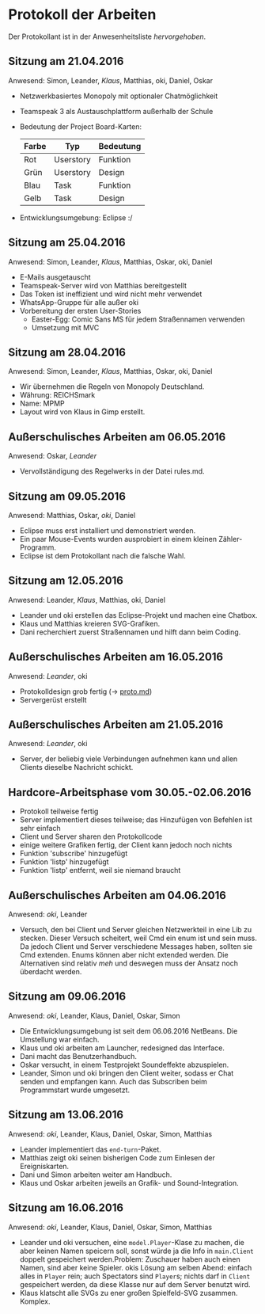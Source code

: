 Protokoll der Arbeiten
======================


Der Protokollant ist in der Anwesenheitsliste *hervorgehoben*.


Sitzung am 21.04.2016
---------------------

Anwesend: Simon, Leander, *Klaus*, Matthias, oki, Daniel, Oskar

 - Netzwerkbasiertes Monopoly mit optionaler Chatmöglichkeit
 - Teamspeak 3 als Austauschplattform außerhalb der Schule
 - Bedeutung der Project Board-Karten:

   Farbe | Typ       | Bedeutung
   ------|-----------|-------
   Rot   | Userstory | Funktion
   Grün  | Userstory | Design
   Blau  | Task      | Funktion
   Gelb  | Task      | Design

 - Entwicklungsumgebung: Eclipse :/
 
Sitzung am 25.04.2016
---------------------

Anwesend: Simon, Leander, *Klaus*, Matthias, Oskar, oki, Daniel

 - E-Mails ausgetauscht
 - Teamspeak-Server wird von Matthias bereitgestellt
 - Das Token ist ineffizient und wird nicht mehr verwendet
 - WhatsApp-Gruppe für alle außer oki
 - Vorbereitung der ersten User-Stories
   * Easter-Egg: Comic Sans MS für jedem Straßennamen verwenden
   * Umsetzung mit MVC

Sitzung am 28.04.2016
---------------------

Anwesend: Simon, Leander, *Klaus*, Matthias, Oskar, oki, Daniel

 - Wir übernehmen die Regeln von Monopoly Deutschland.
 - Währung: REICHSmark
 - Name: MPMP
 - Layout wird von Klaus in Gimp erstellt.

Außerschulisches Arbeiten am 06.05.2016
---------------------------------------

Anwesend: Oskar, *Leander*

 - Vervollständigung des Regelwerks in der Datei rules.md.

Sitzung am 09.05.2016
---------------------

Anwesend: Matthias, Oskar, *oki*, Daniel

 - Eclipse muss erst installiert und demonstriert werden.
 - Ein paar Mouse-Events wurden ausprobiert in einem kleinen Zähler-Programm.
 - Eclipse ist dem Protokollant nach die falsche Wahl.

Sitzung am 12.05.2016
---------------------

Anwesend: Leander, *Klaus*, Matthias, oki, Daniel

 - Leander und oki erstellen das Eclipse-Projekt und machen eine Chatbox.
 - Klaus und Matthias kreieren SVG-Grafiken.
 - Dani recherchiert zuerst Straßennamen und hilft dann beim Coding.
 
Außerschulisches Arbeiten am 16.05.2016
---------------------------------------

Anwesend: *Leander*, oki

 - Protokolldesign grob fertig (→ [proto.md](proto.md))
 - Servergerüst erstellt
 
Außerschulisches Arbeiten am 21.05.2016
---------------------------------------

Anwesend: *Leander*, oki

 - Server, der beliebig viele Verbindungen aufnehmen kann und allen Clients dieselbe Nachricht schickt.

Hardcore-Arbeitsphase vom 30.05.-02.06.2016
-------------------------------------------

 - Protokoll teilweise fertig
 - Server implementiert dieses teilweise; das Hinzufügen von Befehlen ist sehr einfach
 - Client und Server sharen den Protokollcode
 - einige weitere Grafiken fertig, der Client kann jedoch noch nichts
 - Funktion 'subscribe' hinzugefügt
 - Funktion 'listp' hinzugefügt
 - Funktion 'listp' entfernt, weil sie niemand braucht

Außerschulisches Arbeiten am 04.06.2016
---------------------------------------

Anwesend: *oki*, Leander

 - Versuch, den bei Client und Server gleichen Netzwerkteil in eine Lib zu stecken.
   Dieser Versuch scheitert, weil Cmd ein enum ist und sein muss. Da jedoch Client
   und Server verschiedene Messages haben, sollten sie Cmd extenden. Enums können
   aber nicht extended werden. Die Alternativen sind relativ *meh* und deswegen muss
   der Ansatz noch überdacht werden.

Sitzung am 09.06.2016
---------------------

Anwesend: *oki*, Leander, Klaus, Daniel, Oskar, Simon

 - Die Entwicklungsumgebung ist seit dem 06.06.2016 NetBeans. Die Umstellung
   war einfach.
 - Klaus und oki arbeiten am Launcher, redesigned das Interface.
 - Dani macht das Benutzerhandbuch.
 - Oskar versucht, in einem Testprojekt Soundeffekte abzuspielen.
 - Leander, Simon und oki bringen den Client weiter, sodass er Chat senden und
   empfangen kann. Auch das Subscriben beim Programmstart wurde umgesetzt.

Sitzung am 13.06.2016
---------------------

Anwesend: *oki*, Leander, Klaus, Daniel, Oskar, Simon, Matthias

 - Leander implementiert das `end-turn`-Paket.
 - Matthias zeigt oki seinen bisherigen Code zum Einlesen der Ereigniskarten.
 - Dani und Simon arbeiten weiter am Handbuch.
 - Klaus und Oskar arbeiten jeweils an Grafik- und Sound-Integration.

Sitzung am 16.06.2016
---------------------

Anwesend: *oki*, Leander, Klaus, Daniel, Oskar, Simon, Matthias

 - Leander und oki versuchen, eine `model.Player`-Klase zu machen, die
   aber keinen Namen speicern soll, sonst würde ja die Info in `main.Client`
   doppelt gespeichert werden.Problem: Zuschauer haben auch einen Namen, sind
   aber keine Spieler. okis Lösung am selben Abend: einfach alles in `Player`
   rein; auch Spectators sind `Player`s; nichts darf in `Client` gespeichert
   werden, da diese Klasse nur auf dem Server benutzt wird.
 - Klaus klatscht alle SVGs zu ener großen Spielfeld-SVG zusammen. Komplex.
